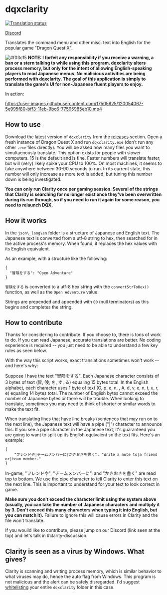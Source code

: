 # dqxclarity <a href="http://weblate.ethene.wiki/engage/dragon-quest-x/">
<img src="http://weblate.ethene.wiki/widgets/dragon-quest-x/en/svg-badge.svg" alt="Translation status" />
</a>

[Discord](https://discord.gg/bVpNqVjEG5)

Translates the command menu and other misc. text into English for the popular game "Dragon Quest X".

![#f03c15](https://via.placeholder.com/15/f03c15/000000?text=+)
**NOTE: I forfeit any responsibility if you receive a warning, a ban or a stern talking to while using this program. dqxclarity alters process memory, but only for the intent of allowing English-speaking players to read Japanese menus. No malicious activities are being performed with dqxclarity. The goal of this application is simply to translate the game's UI for non-Japanese fluent players to enjoy.**

In action:

https://user-images.githubusercontent.com/17505625/120054067-5e995f80-bff3-11eb-9bc6-77595985eb10.mp4

## How to use

Download the latest version of `dqxclarity` from the [releases](https://github.com/jmctune/dqxclarity/releases) section. Open a fresh instance of Dragon Quest X and run `dqxclarity.exe` (don't run any other `.exe` files directly). You will be asked how many files you want to simultaenously translate. This option exists for people with slower computers. 15 is the default and is fine. Faster numbers will translate faster, but will (very) likely spike your CPU to 100%. On most machines, it seems to take anywhere between 30-90 seconds to run. In its current state, this number will only increase as more text is added, but tuning this number down is being investigated.

**You can only run Clarity once per gaming session. Several of the strings that Clarity is searching for no longer exist once they've been overwritten during its run through, so if you need to run it again for some reason, you need to relaunch DQX.**

## How it works

In the `json\_lang\en` folder is a structure of Japanese and English text. The Japanese text is converted from a utf-8 string to hex, then searched for in the active process's memory. When found, it replaces the hex values with its English equivalent.

As an example, with a structure like the following:

```
{
  "冒険をする": "Open Adventure"
}
```

`冒険をする` is converted to a utf-8 hex string with the `convertStrToHex()` function, as well as the `Open Adventure` value.

Strings are prepended and appended with `00` (null terminators) as this begins and completes the string.

## How to contribute

Thanks for considering to contribute. If you choose to, there is tons of work to do.  If you can read Japanese, accurate translations are better. No coding experience is required -- you just need to be able to understand a few key rules as seen below.

With the way this script works, exact translations sometimes won't work -- and here's why:

Suppose I have the text "冒険をする". Each Japanese character consists of 3 bytes of text (冒, 険, を, す, る) equaling 15 bytes total. In the English alphabet, each character uses 1 byte of text (O, p, e, n, , A, d, v, e, n, t, u, r, e) equaling 14 bytes total. The number of English bytes cannot exceed the number of Japanese bytes or there will be trouble. When looking to translate, sometimes you may need to think of shorter or similar words to make the text fit.

When translating lines that have line breaks (sentences that may run on to the next line), the Japanese text will have a pipe ("|") character to announce this. If you see a pipe character in the Japanese text, it's guaranteed you are going to want to split up its English equivalent so the text fits. Here's an example:

```
{
    "フレンドや|チームメンバーに|かきおきを書く": "Write a note to|a friend or|team member."
}
```

In-game, "フレンドや", "チームメンバーに", and "かきおきを書く" are read top to bottom. We use the pipe character to tell Clarity to enter this text on the next line. This is important to understand for your text to look correct in game.

**Make sure you don't exceed the character limit using the system above (usually, you can take the number of Japanese characters and multiply it by 3. Don't exceed this many characters when typing it into English, but you can match it).** Failure to ignore this will cause errors in Clarity and the file won't translate.

If you wouild like to contribute, please jump on our Discord (link seen at the top) and let's talk in #clarity-discussion.

## Clarity is seen as a virus by Windows. What gives?

Clarity is scanning and writing process memory, which is similar behavior to what viruses may do, hence the auto flag from Windows. This program is not malicious and the alert can be safely disregarded. I'd suggest [whitelisting](https://support.microsoft.com/en-us/windows/add-an-exclusion-to-windows-security-811816c0-4dfd-af4a-47e4-c301afe13b26) your entire `dqxclarity` folder in this case.
